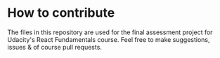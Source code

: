 # How to contribute

The files in this repository are used for the final assessment project for Udacity's React Fundamentals course. Feel free to make suggestions, issues & of course pull requests.